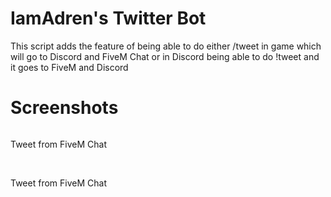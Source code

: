 <h1>IamAdren's Twitter Bot</h1>
<p>This script adds the feature of being able to do either /tweet in game which will go to Discord and FiveM Chat or in Discord being able to do !tweet and it goes to FiveM and Discord</p>

<h1>Screenshots</h1>
<img src="https://i.imgur.com/wRo841E.jpeg" alt="">
<p>Tweet from FiveM Chat</p>
<br>
<img src="https://i.imgur.com/wRo841E.jpeg" alt="">
<p>Tweet from FiveM Chat</p>

